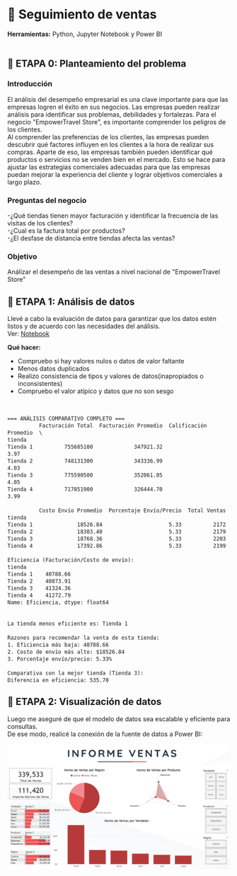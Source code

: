 # 🛒 **Seguimiento de ventas**
 **Herramientas:** Python, Jupyter Notebook y Power BI
<br><br>

## 📂 **ETAPA 0: Planteamiento del problema** 
### Introducción
El análisis del desempeño empresarial es una clave importante para que las empresas logren el éxito en sus negocios. Las empresas pueden realizar análisis para identificar sus problemas, debilidades y fortalezas. Para el negocio "EmpowerTravel Store", es importante comprender los peligros de los clientes. <br>
Al comprender las preferencias de los clientes, las empresas pueden descubrir qué factores influyen en los clientes a la hora de realizar sus compras. Aparte de eso, las empresas también pueden identificar qué productos o servicios no se venden bien en el mercado. Esto se hace para ajustar las estrategias comerciales adecuadas para que las empresas puedan mejorar la experiencia del cliente y lograr objetivos comerciales a largo plazo.

### Preguntas del negocio
-¿Qué tiendas tienen mayor facturación y identificar la frecuencia de las visitas de los clientes?  <br>
-¿Cual es la factura total por productos?  <br>
-¿El desfase de distancia entre tiendas afecta las ventas?  <br>
 
### Objetivo
Análizar el desempeño de las ventas a nivel nacional de "EmpowerTravel Store" 


## 📂 **ETAPA 1: Análisis de datos**
Llevé a cabo la evaluación de datos para garantizar que los datos estén listos y de acuerdo con las necesidades del análisis.<br>
Ver: [Notebook](https://github.com/litahu/Seguimiento_de_ventas/blob/main/EmpowerTravel.ipynb)

**Qué hacer:**
- Compruebo si hay valores nulos o datos de valor faltante <br>
- Menos datos duplicados <br>
- Realizo consistencia de tipos y valores de datos(inapropiados o inconsistentes) <br>
- Compruebo el valor atípico y datos que no son sesgo <br>
<br>

```
=== ANÁLISIS COMPARATIVO COMPLETO ===
          Facturación Total  Facturación Promedio  Calificación Promedio  \
tienda                                                                     
Tienda 1          755685100             347921.32                   3.97   
Tienda 2          748131300             343336.99                   4.03   
Tienda 3          775590500             352061.05                   4.05   
Tienda 4          717851900             326444.70                   3.99   

          Costo Envío Promedio  Porcentaje Envío/Precio  Total Ventas  
tienda                                                                 
Tienda 1              18526.84                     5.33          2172  
Tienda 2              18303.40                     5.33          2179  
Tienda 3              18768.36                     5.33          2203  
Tienda 4              17392.86                     5.33          2199  

Eficiencia (Facturación/Costo de envío):
tienda
Tienda 1    40788.66
Tienda 2    40873.91
Tienda 3    41324.36
Tienda 4    41272.79
Name: Eficiencia, dtype: float64


La tienda menos eficiente es: Tienda 1

Razones para recomendar la venta de esta tienda:
1. Eficiencia más baja: 40788.66
2. Costo de envío más alto: $18526.84
3. Porcentaje envío/precio: 5.33%

Comparativa con la mejor tienda (Tienda 3):
Diferencia en eficiencia: 535.70
```

## 📂 **ETAPA 2: Visualización de datos**
Luego me aseguré de que el modelo de datos sea escalable y eficiente para consultas. <br>
De ese modo, realicé la conexión de la fuente de datos a Power BI:

<p align="center">
  <kbd> <img width="800" alt="eer" src="https://github.com/litahu/Seguimiento_de_ventas/blob/main/Assets/final_inform.PNG"></kbd> <br>
</p>

<br>


